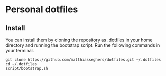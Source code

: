 # Personal dotfiles
## Install
You can install them by cloning the repository as .dotfiles in your home directory and running the bootstrap script.
Run the following commands in your terminal.  
```shell
git clone https://github.com/matthiasseghers/dotfiles.git ~/.dotfiles
cd ~/.dotfiles
script/bootstrap.sh
```
